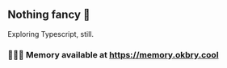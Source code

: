 ## Nothing fancy 🐽

Exploring Typescript, still. 


### 🎰🎯🎳 Memory available at https://memory.okbry.cool

